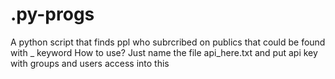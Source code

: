 # .py-progs
A python script that finds ppl who subrcribed on publics that could be found with _ keyword
How to use? Just name the file api_here.txt and put api key with groups and users access into this
